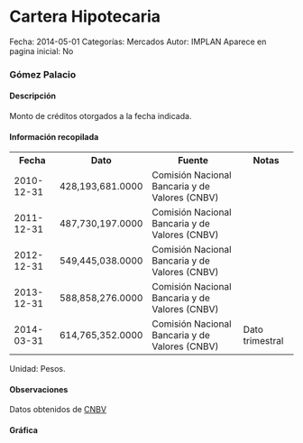 Cartera Hipotecaria
=====

Fecha: 2014-05-01
Categorías: Mercados
Autor: IMPLAN
Aparece en pagina inicial: No

### Gómez Palacio

#### Descripción

Monto de créditos otorgados a la fecha indicada.

#### Información recopilada

<table class="table table-hover table-bordered">
  <tr><th>Fecha</th><th>Dato</th><th>Fuente</th><th>Notas</th></tr>
  <tr><td>2010-12-31</td><td>428,193,681.0000</td><td>Comisión Nacional Bancaria y de Valores (CNBV)</td><td></td></tr>
  <tr><td>2011-12-31</td><td>487,730,197.0000</td><td>Comisión Nacional Bancaria y de Valores (CNBV)</td><td></td></tr>
  <tr><td>2012-12-31</td><td>549,445,038.0000</td><td>Comisión Nacional Bancaria y de Valores (CNBV)</td><td></td></tr>
  <tr><td>2013-12-31</td><td>588,858,276.0000</td><td>Comisión Nacional Bancaria y de Valores (CNBV)</td><td></td></tr>
  <tr><td>2014-03-31</td><td>614,765,352.0000</td><td>Comisión Nacional Bancaria y de Valores (CNBV)</td><td>Dato trimestral</td></tr>
</table>

Unidad: Pesos.

#### Observaciones

Datos obtenidos de [CNBV](http://portafoliodeinformacion.cnbv.gob.mx/bm1/Paginas/carteravivienda.aspx)

#### Gráfica

<div id="Morrisbjuzvnzx" class="grafica"></div>
  <!-- JAVASCRIPT DE LA GRAFICA EN Morrisbjuzvnzx -->
  <script>
  new Morris.Line({
    element: 'Morrisbjuzvnzx',
    data: [
      { fecha: '2010-12-31', dato: 428193681.0000 },
      { fecha: '2011-12-31', dato: 487730197.0000 },
      { fecha: '2012-12-31', dato: 549445038.0000 },
      { fecha: '2013-12-31', dato: 588858276.0000 },
      { fecha: '2014-03-31', dato: 614765352.0000 }
    ],
    xkey: 'fecha',
    ykeys: ['dato'],
    labels: ['Dato'],
    lineColors: ['#FF5B02']
  });
  </script>
